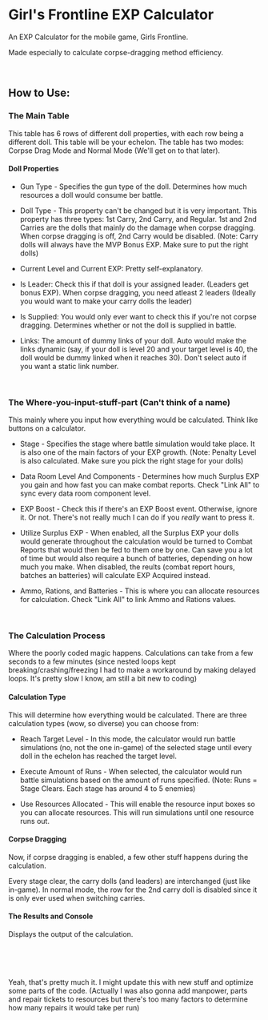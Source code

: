 # Girl's Frontline EXP Calculator
An EXP Calculator for the mobile game, Girls Frontline.

Made especially to calculate corpse-dragging method efficiency.

<br>
  
## How to Use:
### The Main Table
This table has 6 rows of different doll properties, with each row being a different doll. This table will be your echelon. The table has two modes: Corpse Drag Mode and Normal Mode (We'll get on to that later).

#### Doll Properties
* Gun Type - Specifies the gun type of the doll. Determines how much resources a doll would consume ber battle.

* Doll Type - This property can't be changed but it is very important. This property has three types: 1st Carry, 2nd Carry, and Regular. 1st and 2nd Carries are the dolls that mainly do the damage when corpse dragging. When corpse dragging is off, 2nd Carry would be disabled. (Note: Carry dolls will always have the MVP Bonus EXP. Make sure to put the right dolls)

* Current Level and Current EXP: Pretty self-explanatory.

* Is Leader: Check this if that doll is your assigned leader. (Leaders get bonus EXP). When corpse dragging, you need atleast 2 leaders (Ideally you would want to make your carry dolls the leader)

* Is Supplied: You would only ever want to check this if you're not corpse dragging. Determines whether or not the doll is supplied in battle.

* Links: The amount of dummy links of your doll. Auto would make the links dynamic (say, if your doll is level 20 and your target level is 40, the doll would be dummy linked when it reaches 30). Don't select auto if you want a static link number.

<br>

### The Where-you-input-stuff-part (Can't think of a name)
This mainly where you input how everything would be calculated. Think like buttons on a calculator.

* Stage - Specifies the stage where battle simulation would take place. It is also one of the main factors of your EXP growth. (Note: Penalty Level is also calculated. Make sure you pick the right stage for your dolls)

* Data Room Level And Components - Determines how much Surplus EXP you gain and how fast you can make combat reports. Check "Link All" to sync every data room component level.

* EXP Boost - Check this if there's an EXP Boost event. Otherwise, ignore it. Or not. There's not really much I can do if you *really* want to press it.

* Utilize Surplus EXP - When enabled, all the Surplus EXP your dolls would generate throughout the calculation would be turned to Combat Reports that would then be fed to them one by one. Can save you a lot of time but would also require a bunch of batteries, depending on how much you make. When disabled, the reults (combat report hours, batches an batteries) will calculate EXP Acquired instead.

* Ammo, Rations, and Batteries - This is where you can allocate resources for calculation. Check "Link All" to link Ammo and Rations values.

<br>

### The Calculation Process
Where the poorly coded magic happens. Calculations can take from a few seconds to a few minutes (since nested loops kept breaking/crashing/freezing I had to make a workaround by making delayed loops. It's pretty slow I know, am still a bit new to coding)

#### Calculation Type
This will determine how everything would be calculated. There are three calculation types (wow, so diverse) you can choose from:

* Reach Target Level - In this mode, the calculator would run battle simulations (no, not the one in-game) of the selected stage until every doll in the echelon has reached the target level. 

* Execute Amount of Runs - When selected, the calculator would run battle simulations based on the amount of runs specified. (Note: Runs = Stage Clears. Each stage has around 4 to 5 enemies)

* Use Resources Allocated - This will enable the resource input boxes so you can allocate resources. This will run simulations until one resource runs out.

#### Corpse Dragging
Now, if corpse dragging is enabled, a few other stuff happens during the calculation.

Every stage clear, the carry dolls (and leaders) are interchanged (just like in-game). In normal mode, the row for the 2nd carry doll is disabled since it is only ever used when switching carries. 

#### The Results and Console
Displays the output of the calculation.

<br>
<br>
<br>

Yeah, that's pretty much it. I might update this with new stuff and optimize some parts of the code. (Actually I was also gonna add manpower, parts and repair tickets to resources but there's too many factors to determine how many repairs it would take per run)
